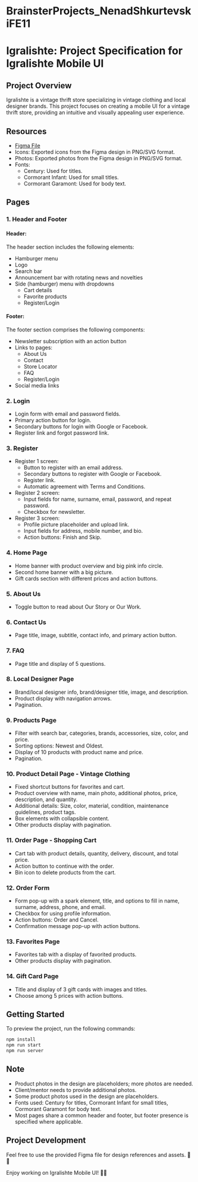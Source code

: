 # BrainsterProjects_NenadShkurtevskiFE11

# Igralishte: Project Specification for Igralishte Mobile UI

## Project Overview

Igralishte is a vintage thrift store specializing in vintage clothing and local designer brands. This project focuses on creating a mobile UI for a vintage thrift store, providing an intuitive and visually appealing user experience.

## Resources

- [Figma File](<https://www.figma.com/file/PBCjlOLMju4PCXd8GUEnBB/Tijana-Cresenzi---Igralishte---Figma-file-(Front-End)?type=design&node-id=198%3A372&mode=design&t=si9VM8PmZx81PR73-1>)
- Icons: Exported icons from the Figma design in PNG/SVG format.
- Photos: Exported photos from the Figma design in PNG/SVG format.
- Fonts:
  - Century: Used for titles.
  - Cormorant Infant: Used for small titles.
  - Cormorant Garamont: Used for body text.

## Pages

### 1. Header and Footer

#### Header:

The header section includes the following elements:

- Hamburger menu
- Logo
- Search bar
- Announcement bar with rotating news and novelties
- Side (hamburger) menu with dropdowns
  - Cart details
  - Favorite products
  - Register/Login

#### Footer:

The footer section comprises the following components:

- Newsletter subscription with an action button
- Links to pages:
  - About Us
  - Contact
  - Store Locator
  - FAQ
  - Register/Login
- Social media links

### 2. Login

- Login form with email and password fields.
- Primary action button for login.
- Secondary buttons for login with Google or Facebook.
- Register link and forgot password link.

### 3. Register

- Register 1 screen:
  - Button to register with an email address.
  - Secondary buttons to register with Google or Facebook.
  - Register link.
  - Automatic agreement with Terms and Conditions.
- Register 2 screen:
  - Input fields for name, surname, email, password, and repeat password.
  - Checkbox for newsletter.
- Register 3 screen:
  - Profile picture placeholder and upload link.
  - Input fields for address, mobile number, and bio.
  - Action buttons: Finish and Skip.

### 4. Home Page

- Home banner with product overview and big pink info circle.
- Second home banner with a big picture.
- Gift cards section with different prices and action buttons.

### 5. About Us

- Toggle button to read about Our Story or Our Work.

### 6. Contact Us

- Page title, image, subtitle, contact info, and primary action button.

### 7. FAQ

- Page title and display of 5 questions.

### 8. Local Designer Page

- Brand/local designer info, brand/designer title, image, and description.
- Product display with navigation arrows.
- Pagination.

### 9. Products Page

- Filter with search bar, categories, brands, accessories, size, color, and price.
- Sorting options: Newest and Oldest.
- Display of 10 products with product name and price.
- Pagination.

### 10. Product Detail Page - Vintage Clothing

- Fixed shortcut buttons for favorites and cart.
- Product overview with name, main photo, additional photos, price, description, and quantity.
- Additional details: Size, color, material, condition, maintenance guidelines, product tags.
- Box elements with collapsible content.
- Other products display with pagination.

### 11. Order Page - Shopping Cart

- Cart tab with product details, quantity, delivery, discount, and total price.
- Action button to continue with the order.
- Bin icon to delete products from the cart.

### 12. Order Form

- Form pop-up with a spark element, title, and options to fill in name, surname, address, phone, and email.
- Checkbox for using profile information.
- Action buttons: Order and Cancel.
- Confirmation message pop-up with action buttons.

### 13. Favorites Page

- Favorites tab with a display of favorited products.
- Other products display with pagination.

### 14. Gift Card Page

- Title and display of 3 gift cards with images and titles.
- Choose among 5 prices with action buttons.

## Getting Started

To preview the project, run the following commands:

```bash
npm install
npm run start
npm run server
```

## Note

- Product photos in the design are placeholders; more photos are needed.
- Client/mentor needs to provide additional photos.
- Some product photos used in the design are placeholders.
- Fonts used: Century for titles, Cormorant Infant for small titles, Cormorant Garamont for body text.
- Most pages share a common header and footer, but footer presence is specified where applicable.

## Project Development

Feel free to use the provided Figma file for design references and assets. 🎨✨

Enjoy working on Igralishte Mobile UI! 🚀📱
